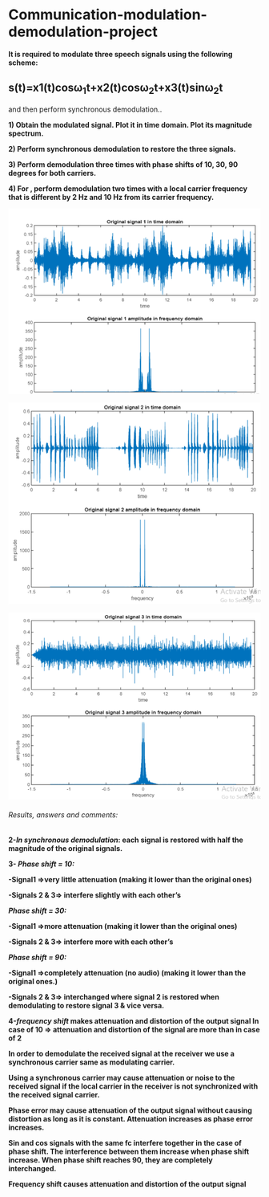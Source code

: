 # Communication-modulation-demodulation-project

**It is required to modulate three speech signals using the following scheme:**

## s(t)=x1(t)cosω<sub>1</sub>t+x2(t)cosω<sub>2</sub>t+x3(t)sinω<sub>2</sub>t

and then perform synchronous demodulation..

**1) Obtain the modulated signal. Plot it in time domain. Plot its magnitude spectrum.**

**2) Perform synchronous demodulation to restore the three signals.**

**3) Perform demodulation three times with phase shifts of 10, 30, 90 degrees for both carriers.**

**4) For , perform demodulation two times with a local carrier frequency that is different by 2 Hz and 10 Hz from its carrier frequency.**

![My Image](signals_matlab_waves/OriginalSignal1.png)

![My Image](signals_matlab_waves/OriginalSignal2.png)

![My Image](signals_matlab_waves/OriginalSignal3.png)


###### Results, answers and comments:

**2-_In synchronous demodulation_:
each signal is restored with half the magnitude of the original signals.**

**3- _Phase shift = 10:_**

**-Signal1 =>very little attenuation (making it lower than the original ones)**

**-Signals 2 & 3=> interfere slightly with each other’s**

 **_Phase shift = 30:_**
 
 **-Signal1 =>more attenuation (making it lower than the original ones)**
 
 **-Signals 2 & 3=> interfere more with each other’s**
 
**_Phase shift = 90:_**

**-Signal1 =>completely attenuation (no audio) (making it lower than the original ones.)**

**-Signals 2 & 3=> interchanged where signal 2 is restored when demodulating to restore signal 3 & vice versa.**

**4-_frequency shift_ makes attenuation and distortion of the output signal
In case of 10 => attenuation and distortion of the signal are more than in case of 2**

**In order to demodulate the received signal at the receiver we use a synchronous carrier same as modulating carrier.**

**Using a synchronous carrier may cause attenuation or noise to the received signal if the local carrier in the receiver is not synchronized with the received signal carrier.**

**Phase error may cause attenuation of the output signal without causing distortion as long as it is constant. Attenuation increases as phase error increases.**

**Sin and cos signals with the same fc interfere together in the case of phase shift. The interference between them increase when phase shift increase. When phase shift reaches 90, they are completely interchanged.**

**Frequency shift causes attenuation and distortion of the output signal**
